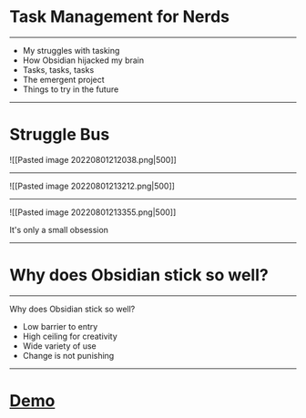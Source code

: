 
# Task Management for Nerds

---

- My struggles with tasking
- How Obsidian hijacked my brain
- Tasks, tasks, tasks
- The emergent project
- Things to try in the future

---

# Struggle Bus

![[Pasted image 20220801212038.png|500]]

---

![[Pasted image 20220801213212.png|500]]

---

![[Pasted image 20220801213355.png|500]]

It's only a small obsession

---

# Why does Obsidian stick so well?

---

Why does Obsidian stick so well?

- Low barrier to entry
- High ceiling for creativity
- Wide variety of use
- Change is not punishing

---

# [Demo](obsidian://open?vault=obsidian-tasks&file=graph%2FTask%20Management%20for%20Nerds%20Demo%20Script)
